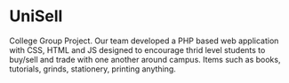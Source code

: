 # UniSell
College Group Project. Our team developed a PHP based web application with CSS, HTML and JS designed to encourage thrid level students to buy/sell and trade with one another around campus. Items such as books, tutorials, grinds, stationery, printing anything. 
